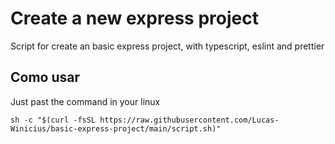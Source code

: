 # Create a new express project
Script for create an basic express project, with typescript, eslint and prettier


## Como usar
Just past the command in your linux
```shell
sh -c "$(curl -fsSL https://raw.githubusercontent.com/Lucas-Winicius/basic-express-project/main/script.sh)"
```
